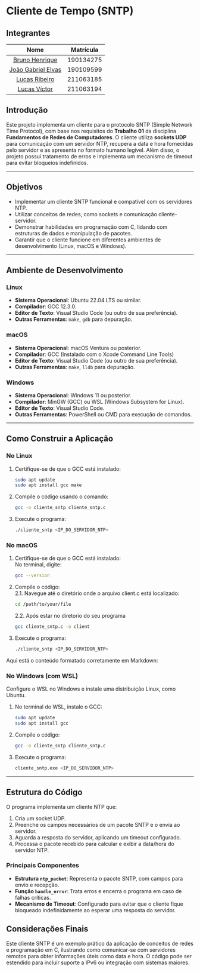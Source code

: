 # Cliente de Tempo (SNTP)

## Integrantes

<div align="center">

| **Nome**     | **Matrícula** |
|:---------------------:|:-------------:|
| [Bruno Henrique](https://github.com/BrunoHenrique00)        | 190134275     |
| [João Gabriel Elvas](https://github.com/JoaoGElvas)    | 190109599     |
| [Lucas Ribeiro](https://github.com/lucassouzs)         | 211063185     |
| [Lucas Víctor](https://github.com/Lucas13032003)         | 211063194     |

</div>


## Introdução

Este projeto implementa um cliente para o protocolo SNTP (Simple Network Time Protocol), com base nos requisitos do **Trabalho 01** da disciplina **Fundamentos de Redes de Computadores**. O cliente utiliza **sockets UDP** para comunicação com um servidor NTP, recupera a data e hora fornecidas pelo servidor e as apresenta no formato humano legível. Além disso, o projeto possui tratamento de erros e implementa um mecanismo de timeout para evitar bloqueios indefinidos.

---

## Objetivos

- Implementar um cliente SNTP funcional e compatível com os servidores NTP.
- Utilizar conceitos de redes, como sockets e comunicação cliente-servidor.
- Demonstrar habilidades em programação com C, lidando com estruturas de dados e manipulação de pacotes.
- Garantir que o cliente funcione em diferentes ambientes de desenvolvimento (Linux, macOS e Windows).

---

## Ambiente de Desenvolvimento

### Linux
- **Sistema Operacional**: Ubuntu 22.04 LTS ou similar.
- **Compilador**: GCC 12.3.0.
- **Editor de Texto**: Visual Studio Code (ou outro de sua preferência).
- **Outras Ferramentas**: `make`, `gdb` para depuração.

### macOS
- **Sistema Operacional**: macOS Ventura ou posterior.
- **Compilador**: GCC (Instalado com o Xcode Command Line Tools)
- **Editor de Texto**: Visual Studio Code (ou outro de sua preferência).
- **Outras Ferramentas**: `make`, `lldb` para depuração.

### Windows
- **Sistema Operacional**: Windows 11 ou posterior.
- **Compilador**: MinGW (GCC) ou WSL (Windows Subsystem for Linux).
- **Editor de Texto**: Visual Studio Code.
- **Outras Ferramentas**: PowerShell ou CMD para execução de comandos.

---

## Como Construir a Aplicação

### No Linux
1. Certifique-se de que o GCC está instalado:
   ```bash
   sudo apt update
   sudo apt install gcc make
   ```
2. Compile o código usando o comando:
   ```bash
   gcc -o cliente_sntp cliente_sntp.c
   ```
3. Execute o programa:
   ```bash
   ./cliente_sntp <IP_DO_SERVIDOR_NTP>
   ```

### No macOS
1. Certifique-se de que o GCC está instalado: </br>
No terminal, digite:
   ```bash
   gcc --version
2. Compile o código: </br>
   2.1. Navegue até o diretório onde o arquivo client.c está localizado:
      ```bash
      cd /path/to/your/file
      ```
   2.2. Após estar no diretorio do seu programa
      ```bash
      gcc cliente_sntp.c -o client
      ```
3. Execute o programa:
   ```bash
   ./cliente_sntp <IP_DO_SERVIDOR_NTP>
   ```

Aqui está o conteúdo formatado corretamente em Markdown:

### No Windows (com WSL)

Configure o WSL no Windows e instale uma distribuição Linux, como Ubuntu.

1. No terminal do WSL, instale o GCC:
   ```bash
   sudo apt update
   sudo apt install gcc
   ```

2. Compile o código:
   ```bash
   gcc -o cliente_sntp cliente_sntp.c
   ```

3. Execute o programa:
   ```bash
   cliente_sntp.exe <IP_DO_SERVIDOR_NTP>
   ```
---

## Estrutura do Código

O programa implementa um cliente NTP que:
1. Cria um socket UDP.
2. Preenche os campos necessários de um pacote SNTP e o envia ao servidor.
3. Aguarda a resposta do servidor, aplicando um timeout configurado.
4. Processa o pacote recebido para calcular e exibir a data/hora do servidor NTP.

### Principais Componentes
- **Estrutura `ntp_packet`**: Representa o pacote SNTP, com campos para envio e recepção.
- **Função `handle_error`**: Trata erros e encerra o programa em caso de falhas críticas.
- **Mecanismo de Timeout**: Configurado para evitar que o cliente fique bloqueado indefinidamente ao esperar uma resposta do servidor.


## Considerações Finais

Este cliente SNTP é um exemplo prático da aplicação de conceitos de redes e programação em C, ilustrando como comunicar-se com servidores remotos para obter informações úteis como data e hora. O código pode ser estendido para incluir suporte a IPv6 ou integração com sistemas maiores.

